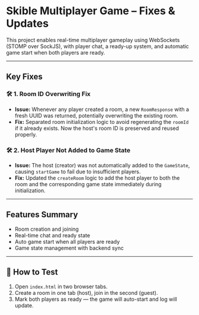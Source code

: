 # Skible Multiplayer Game – Fixes & Updates

This project enables real-time multiplayer gameplay using WebSockets (STOMP over SockJS), with player chat, a ready-up system, and automatic game start when both players are ready.

---

##  Key Fixes

### 🛠️ 1. Room ID Overwriting Fix
- **Issue:** Whenever any player created a room, a new `RoomResponse` with a fresh UUID was returned, potentially overwriting the existing room.
- **Fix:** Separated room initialization logic to avoid regenerating the `roomId` if it already exists. Now the host's room ID is preserved and reused properly.

### 🛠️ 2. Host Player Not Added to Game State
- **Issue:** The host (creator) was not automatically added to the `GameState`, causing `startGame` to fail due to insufficient players.
- **Fix:** Updated the `createRoom` logic to add the host player to both the room and the corresponding game state immediately during initialization.

---

##  Features Summary

- Room creation and joining
- Real-time chat and ready state
- Auto game start when all players are ready
- Game state management with backend sync

---

## 🧪 How to Test

1. Open `index.html` in two browser tabs.
2. Create a room in one tab (host), join in the second (guest).
3. Mark both players as ready — the game will auto-start and log will update.

